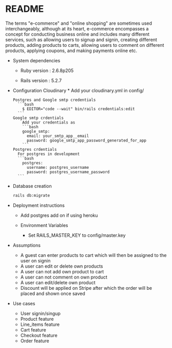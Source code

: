 # README

The terms "e-commerce" and "online shopping" are sometimes used interchangeably, although at its heart, e-commerce encompasses a concept for conducting business online and includes many different services, such as allowing users to signup and signin, creating different products, adding products to carts, allowing users to comment on different products, applying coupons, and making payments online etc.

* System dependencies
  * Ruby version : 2.6.8p205

  * Rails version : 5.2.7

* Configuration
    Cloudinary
        * Add your cloudinary.yml in config/

      Postgres and Google smtp credentials
        ```bash
          $ EDITOR="code --wait" bin/rails credentials:edit
        ```
      Google smtp crdentials
          Add your credentials as
          ```bash
          google_smtp:
            email: your_smtp_app__email
            password: google_smtp_app_password_generated_for_app
          ```
      Postgres crdentials
        For postgres in development
        ```bash
          postgres:
            username: postgres_username
            password: postgres_username_password
        ```

* Database creation
  ```bash
  rails db:migrate
  ```

* Deployment instructions
  * Add postgres add on if using heroku

  * Environment Variables
    * Set RAILS_MASTER_KEY to config/master.key

* Assumptions
  * A guest can enter products to cart which will then be assigned to the user on signin
  * A user can edit or delete own products
  * A user can not add own product to cart
  * A user can not comment on own product
  * A user can edit/delete own product
  * Discount will be applied on Stripe after which the order will be placed and shown once saved

* Use cases
  * User signin/singup
  * Product feature
  * Line_items feature
  * Cart feature
  * Checkout feature
  * Order feature
